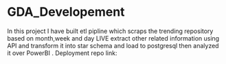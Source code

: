 # GDA_Developement
In this project I have built etl pipline which scraps the trending repository based on month,week and day LIVE extract other related information using API and transform it into star schema and load to postgresql then analyzed it over PowerBI . Deployment repo link:
